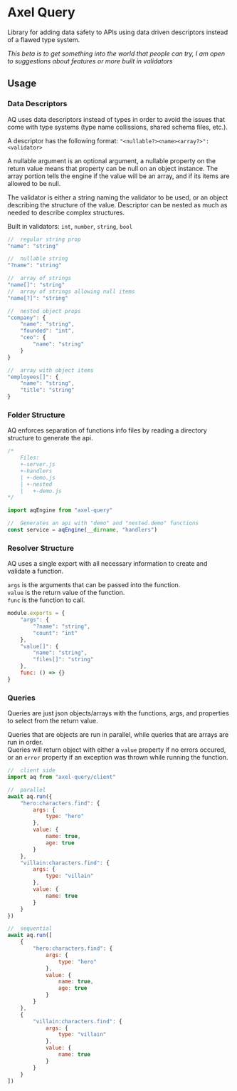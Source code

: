 # Axel Query
Library for adding data safety to APIs using data driven descriptors instead of
a flawed type system.

*This beta is to get something into the world that people can try, I am open
to suggestions about features or more built in validators*

## Usage

### Data Descriptors
AQ uses data descriptors instead of types in order to avoid the issues that
come with type systems (type name collissions, shared schema files, etc.).

A descriptor has the following format: `"<nullable?><name><array?>": <validator>`

A nullable argument is an optional argument, a nullable property on the return
value means that property can be null on an object instance.
The array portion tells the engine if the value will be an array, and if its
items are allowed to be null.

The validator is either a string naming the validator to be used, or an object
describing the structure of the value. Descriptor can be nested as much as
needed to describe complex structures.

Built in validators: `int`, `number`, `string`, `bool`

```javascript
//  regular string prop
"name": "string"

//  nullable string
"?name": "string"

//  array of strings
"name[]": "string"
//  array of strings allowing null items
"name[?]": "string"

//  nested object props
"company": {
    "name": "string",
    "founded": "int",
    "ceo": {
        "name": "string"
    }
}

//  array with object items
"employees[]": {
    "name": "string",
    "title": "string"
}
```

### Folder Structure
AQ enforces separation of functions info files by reading a directory structure
to generate the api.

```javascript
/*
    Files:
    +-server.js
    +-handlers
    | +-demo.js
    | +-nested
    |   +-demo.js
*/

import aqEngine from "axel-query"

//  Generates an api with "demo" and "nested.demo" functions
const service = aqEngine(__dirname, "handlers")
```

### Resolver Structure
AQ uses a single export with all necessary information to create and validate
a function.

`args` is the arguments that can be passed into the function.\
`value` is the return value of the function.\
`func` is the function to call.

```javascript
module.exports = {
    "args": {
        "?name": "string",
        "count": "int"
    },
    "value[]": {
        "name": "string",
        "files[]": "string"
    },
    func: () => {}
}
```

### Queries
Queries are just json objects/arrays with the functions, args, and properties to
select from the return value.

Queries that are objects are run in parallel, while queries that are arrays
are run in order.\
Queries will return object with either a `value` property if no errors occured,
or an `error` property if an exception was thrown while running the function.

```javascript
//  client side
import aq from "axel-query/client"

//  parallel
await aq.run({
    "hero:characters.find": {
        args: {
            type: "hero"
        },
        value: {
            name: true,
            age: true
        }
    },
    "villain:characters.find": {
        args: {
            type: "villain"
        },
        value: {
            name: true
        }
    }
})

//  sequential
await aq.run([
    {
        "hero:characters.find": {
            args: {
                type: "hero"
            },
            value: {
                name: true,
                age: true
            }
        }
    },
    {
        "villain:characters.find": {
            args: {
                type: "villain"
            },
            value: {
                name: true
            }
        }
    }
])
```
